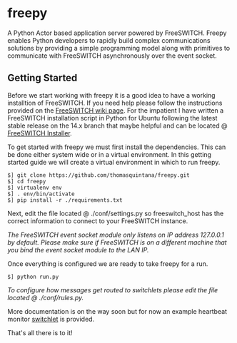 freepy
======

A Python Actor based application server powered by FreeSWITCH. Freepy enables Python developers to rapidly build complex communications solutions by providing a simple programming model along with primitives to communicate with FreeSWITCH asynchronously over the event socket.

Getting Started
---------------

Before we start working with freepy it is a good idea to have a working installtion of FreeSWITCH. If you need help please follow the instructions provided on the [FreeSWITCH wiki page](http://wiki.freeswitch.org/wiki/Download_%26_Installation_Guide). For the impatient I have written a FreeSWITCH installation script in Python for Ubuntu following the latest stable release on the 14.x branch that maybe helpful and can be located @ [FreeSWITCH Installer](https://github.com/thomasquintana/freeswitch-installer).

To get started with freepy we must first install the dependencies. This can be done either system wide or in a virtual environment. In this getting started guide we will create a virtual environment in which to run freepy.

```
$] git clone https://github.com/thomasquintana/freepy.git
$] cd freepy
$] virtualenv env
$] . env/bin/activate
$] pip install -r ./requirements.txt
```

Next, edit the file located @ ./conf/settings.py so freeswitch_host has the correct information to connect to your FreeSWITCH instance.

*The FreeSWITCH event socket module only listens on IP address 127.0.0.1 by default. Please make sure if FreeSWITCH is on a different machine that you bind the event socket module to the LAN IP.*

Once everything is configured we are ready to take freepy for a run.

```
$] python run.py
```

*To configure how messages get routed to switchlets please edit the file located @ ./conf/rules.py.*

More documentation is on the way soon but for now an example heartbeat monitor [switchlet](https://github.com/thomasquintana/freepy/blob/master/switchlets/heartbeat/example.py) is provided.

That's all there is to it!
